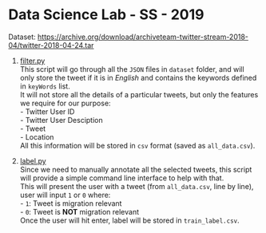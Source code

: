 # Data Science Lab - SS - 2019

Dataset: https://archive.org/download/archiveteam-twitter-stream-2018-04/twitter-2018-04-24.tar

1. [filter.py](https://github.com/harshildarji/DataScienceLab/blob/master/filter.py)
<br/>This script will go through all the `JSON` files in `dataset` folder, and will only store the tweet if it is in _English_ and contains the keywords defined in `keyWords` list.
<br/>It will not store all the details of a particular tweets, but only the features we require for our purpose:
<br/>- Twitter User ID
<br/>- Twitter User Desciption
<br/>- Tweet
<br/>- Location
<br/>All this information will be stored in `csv` format (saved as `all_data.csv`).

2. [label.py](https://github.com/harshildarji/DataScienceLab/blob/master/label.py)
<br/>Since we need to manually annotate all the selected tweets, this script will provide a simple command line interface to help with that.
<br/>This will present the user with a tweet (from `all_data.csv`, line by line), user will input `1` or `0` where:
<br/>- `1`: Tweet is migration relevant
<br/>- `0`: Tweet is **NOT** migration relevant
<br/>Once the user will hit enter, label will be stored in `train_label.csv`.
